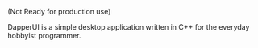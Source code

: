 (Not Ready for production use)

DapperUI is a simple desktop application written in C++ for the everyday hobbyist programmer.

